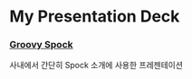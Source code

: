 # My Presentation Deck

### [Groovy Spock](https://chongkong.github.io/deck/groovy-spock)

사내에서 간단히 Spock 소개에 사용한 프레젠테이션 
